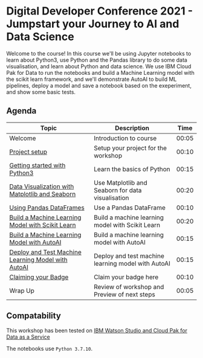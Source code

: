 # Digital Developer Conference 2021 - Jumpstart your Journey to AI and Data Science

Welcome to the course! In this course we'll be using Jupyter notebooks to learn about Python3, use Python and the Pandas library to do some data visualisation, and learn about Python and data science. We use IBM Cloud Pak for Data to run the notebooks and build a Machine Learning model with the scikit learn framework, and we'll demonstrate AutoAI to build ML pipelines, deploy a model and save a notebook based on the exeperiment, and show some basic tests.

## Agenda

| Topic | Description | Time |
| - | - | - |
| Welcome | Introduction to course | 00:05 |
| [Project setup](project-setup/README.md) | Setup your project for the workshop | 00:10 |
| [Getting started with Python3](python3/README.md) | Learn the basics of Python | 00:15 |
| [Data Visualization with Matplotlib and Seaborn](data-visualization/README.md) | Use Matplotlib and Seaborn for data visualisation | 00:20 |
| [Using Pandas DataFrames](data-exploration-pandas/README.md) | Use a Pandas DataFrame | 00:10 |
| [Build a Machine Learning Model with Scikit Learn](machine-learning-sklearn/README.md) | Build a machine learning model with Scikit Learn | 00:20 |
| [Build a Machine Learning Model with AutoAI](autoai-build/README.md) | Build a machine learning model with AutoAI| 00:15 |
| [Deploy and Test Machine Learning Model with AutoAI](autoai-deploy/README.md) | Deploy and test machine learning model with AutoAI| 00:15 |
| [Claiming your Badge](claim-your-badge/README.md) | Claim your badge here | 00:10 |
| Wrap Up | Review of workshop and Preview of next steps | 00:05 |


## Compatability

This workshop has been tested on [IBM Watson Studio and Cloud Pak for Data as a Service](https://dataplatform.cloud.ibm.com)

The notebooks use `Python 3.7.10`.
